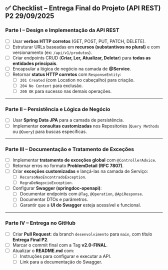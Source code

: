 ## ✅ Checklist – Entrega Final do Projeto (API REST) P2  29/09/2025

### Parte I – Design e Implementação da API REST
- [ ] Usar **verbos HTTP corretos** (GET, POST, PUT, PATCH, DELETE).  
- [ ] Estruturar URLs baseadas em **recursos (substantivos no plural)** e com versionamento (ex: `/api/v1/produtos`).  
- [ ] Criar endpoints CRUD (**Criar, Ler, Atualizar, Deletar**) para **todas as entidades principais**.  
- [ ] Encapsular a lógica de negócio na camada de **@Service**.  
- [ ] Retornar **status HTTP corretos** com `ResponseEntity`:  
  - [ ] `201 Created` (com Location no cabeçalho) para criação.  
  - [ ] `204 No Content` para exclusão.  
  - [ ] `200 OK` para sucesso nas demais operações.  

---

### Parte II – Persistência e Lógica de Negócio
- [ ] Usar **Spring Data JPA** para a camada de persistência.  
- [ ] Implementar **consultas customizadas** nos Repositories (`Query Methods` ou `@Query`) para buscas específicas.  

---

### Parte III – Documentação e Tratamento de Exceções
- [ ] Implementar **tratamento de exceções global** com `@ControllerAdvice`.  
- [ ] Retornar erros no formato **ProblemDetail (RFC 7807)**.  
- [ ] Criar **exceções customizadas** e lançá-las na camada de Serviço:  
  - [ ] `RecursoNaoEncontradoException`.  
  - [ ] `RegraDeNegocioException`.  
- [ ] Configurar **Swagger (springdoc-openapi)**:  
  - [ ] Documentar endpoints com `@Tag`, `@Operation`, `@ApiResponse`.  
  - [ ] Documentar DTOs e parâmetros.  
  - [ ] Garantir que a **UI do Swagger** esteja acessível e funcional.  

---

### Parte IV – Entrega no GitHub
- [ ] Criar **Pull Request**: da branch `desenvolvimento` para `main`, com título **Entrega Final P2**.  
- [ ] Marcar o commit final com a Tag **v2.0-FINAL**.  
- [ ] Atualizar o **README.md** com:  
  - [ ] Instruções para configurar e executar a API.  
  - [ ] Link para a documentação do Swagger.  
